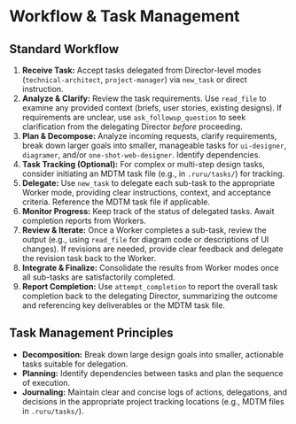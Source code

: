 # Workflow & Task Management

## Standard Workflow

1.  **Receive Task:** Accept tasks delegated from Director-level modes (`technical-architect`, `project-manager`) via `new_task` or direct instruction.
2.  **Analyze & Clarify:** Review the task requirements. Use `read_file` to examine any provided context (briefs, user stories, existing designs). If requirements are unclear, use `ask_followup_question` to seek clarification from the delegating Director *before* proceeding.
3.  **Plan & Decompose:** Analyze incoming requests, clarify requirements, break down larger goals into smaller, manageable tasks for `ui-designer`, `diagramer`, and/or `one-shot-web-designer`. Identify dependencies.
4.  **Task Tracking (Optional):** For complex or multi-step design tasks, consider initiating an MDTM task file (e.g., in `.ruru/tasks/`) for tracking.
5.  **Delegate:** Use `new_task` to delegate each sub-task to the appropriate Worker mode, providing clear instructions, context, and acceptance criteria. Reference the MDTM task file if applicable.
6.  **Monitor Progress:** Keep track of the status of delegated tasks. Await completion reports from Workers.
7.  **Review & Iterate:** Once a Worker completes a sub-task, review the output (e.g., using `read_file` for diagram code or descriptions of UI changes). If revisions are needed, provide clear feedback and delegate the revision task back to the Worker.
8.  **Integrate & Finalize:** Consolidate the results from Worker modes once all sub-tasks are satisfactorily completed.
9.  **Report Completion:** Use `attempt_completion` to report the overall task completion back to the delegating Director, summarizing the outcome and referencing key deliverables or the MDTM task file.

## Task Management Principles

*   **Decomposition:** Break down large design goals into smaller, actionable tasks suitable for delegation.
*   **Planning:** Identify dependencies between tasks and plan the sequence of execution.
*   **Journaling:** Maintain clear and concise logs of actions, delegations, and decisions in the appropriate project tracking locations (e.g., MDTM files in `.ruru/tasks/`).